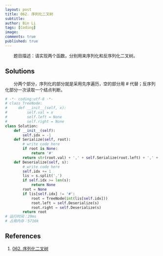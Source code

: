 ```yaml
---
layout: post
title: 062. 序列化二叉树
subtitle:
author: Bin Li
tags: [Coding]
image: 
comments: true
published: true
--- 
```


　　题目描述：请实现两个函数，分别用来序列化和反序列化二叉树。

## Solutions
　　分两个部分，序列化的部分就是采用先序遍历，空的部分用 # 代替；反序列化部分一次读取一个结点判断。

```python
# -*- coding:utf-8 -*-
# class TreeNode:
#     def __init__(self, x):
#         self.val = x
#         self.left = None
#         self.right = None
class Solution:
    def __init__(self):
        self.idx = -1
    def Serialize(self, root):
        # write code here
        if root is None:
            return '#'
        return str(root.val) + ',' + self.Serialize(root.left) + ',' + self.Serialize(root.right)
    def Deserialize(self, s):
        # write code here
        self.idx += 1
        lis = s.split(',')
        if self.idx >= len(s):
            return None
        root = None
        if lis[self.idx] != '#':
            root = TreeNode(int(lis[self.idx]))
            root.left = self.Deserialize(s)
            root.right = self.Deserialize(s)
        return root
# 运行时间：29ms
# 占用内存：5716k
```

## References
1. [062. 序列化二叉树](https://www.nowcoder.com/practice/cf7e25aa97c04cc1a68c8f040e71fb84?tpId=13&tqId=11214&rp=1&ru=%2Fta%2Fcoding-interviews&qru=%2Fta%2Fcoding-interviews%2Fquestion-ranking&tPage=4)